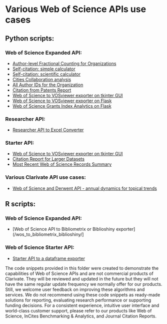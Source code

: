 # Various Web of Science APIs use cases

## Python scripts:

### Web of Science Expanded API:
* [Author-level Fractional Counting for Organizations](/author-level_fractional_counting_for_organizations/)
* [Self-citation: simple calculator](/researcherid-based_h-index_excluding_self-citations/)
* [Self-citation: scientific calculator](/various_types_of_self_citation/)
* [Cities Collaboration analysis](/cities_collaborations_analysis/)
* [All Author IDs for the Organization](/retrieve_author_ids/)
* [Citation from Patents Report](/citations_from_patents/)
* [Web of Science to VOSviewer exporter on tkinter GUI](/wos_to_vosviewer_exporter_tkinter/)
* [Web of Science to VOSviewer exporter on Flask](/wos_to_vosviewer_exporter_flask/)
* [Web of Science Grants Index Analytics on Flask](/wos_grants_index_analytics_flask/)


### Researcher API:
* [Researcher API to Excel Converter](/researcher-api-excel-converter/)


### Starter API:
* [Web of Science to VOSviewer exporter on tkinter GUI](/wos_to_vosviewer_exporter/)
* [Citation Report for Larger Datasets](/citation_report_for_larger_datasets/)
* [Most Recent Web of Science Records Summary](/most_recent_wos_items/)


### Various Clarivate API use cases:
* [Web of Science and Derwent API - annual dynamics for topical trends](/wos_and_derwent_api_topical_search/)


## R scripts:

### Web of Science Expanded API:
* [Web of Science API to Bibliometrix or Biblioshiny exporter](/wos_to_bibliometrix_biblioshiny/]

### Web of Science Starter API:
* [Starter API to a dataframe exporter](/starter_api_to_dataframe/)

The code snippets provided in this folder were created to demonstrate the capabilities of Web of Science APIs and are not commercial products of Clarivate. They will be reviewed and updated in the future but they will not have the same regular update frequency we normally offer for our products. Still, we welcome user feedback on improving these algorithms and services. We do not recommend using these code snippets as ready-made solutions for reporting, evaluating research performance or supporting funding decisions. For a consistent experience, intuitive user interface and world-class customer support, please refer to our products like Web of Science, InCites Benchmarking & Analytics, and Journal Citation Reports.